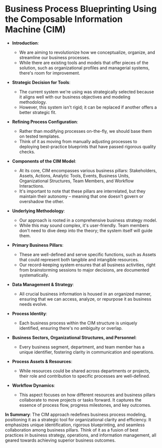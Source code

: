 # Business Process Blueprinting Using the Composable Information Machine (CIM)

- **Introduction**:
  - We are aiming to revolutionize how we conceptualize, organize, and streamline our business processes.
  - While there are existing tools and models that offer pieces of the solution, such as organizational profiles and managerial systems, there's room for improvement.

- **Strategic Decision for Tools**:
  - The current system we're using was strategically selected because it aligns well with our business objectives and modeling methodology.
  - However, this system isn't rigid; it can be replaced if another offers a better strategic fit.

- **Refining Process Configuration**:
  - Rather than modifying processes on-the-fly, we should base them on tested templates.
  - Think of it as moving from manually adjusting processes to deploying best-practice blueprints that have passed rigorous quality checks.

- **Components of the CIM Model**:
  - At its core, CIM encompasses various business pillars: Stakeholders, Assets, Actions, Analytic Tools, Events, Business Units, Organizational Structures, Team Members, and Workflow Interactions.
  - It's important to note that these pillars are interrelated, but they maintain their autonomy – meaning that one doesn't govern or overshadow the other.

- **Underlying Methodology**:
  - Our approach is rooted in a comprehensive business strategy model.
  - While this may sound complex, it's user-friendly. Team members don't need to dive deep into the theory; the system itself will guide them.

- **Primary Business Pillars**:
  - These are well-defined and serve specific functions, such as Assets that could represent both tangible and intangible resources.
  - Our record-keeping system ensures that all business activities, right from brainstorming sessions to major decisions, are documented systematically.

- **Data Management & Strategy**:
  - All crucial business information is housed in an organized manner, ensuring that we can access, analyze, or repurpose it as business needs evolve.

- **Process Identity**:
  - Each business process within the CIM structure is uniquely identified, ensuring there's no ambiguity or overlap.

- **Business Sectors, Organizational Structures, and Personnel**:
  - Every business segment, department, and team member has a unique identifier, fostering clarity in communication and operations.

- **Process Assets & Resources**:
  - While resources could be shared across departments or projects, their role and contribution to specific processes are well-defined.

- **Workflow Dynamics**:
  - This aspect focuses on how different resources and business pillars collaborate to move projects or tasks forward. It captures the essence of process flow, progress milestones, and key outcomes.

**In Summary**: The CIM approach redefines business process modeling, positioning it as a strategic tool for organizational clarity and efficiency. It emphasizes unique identification, rigorous blueprinting, and seamless collaboration among business pillars. Think of it as a fusion of best practices in business strategy, operations, and information management, all geared towards achieving superior business outcomes.